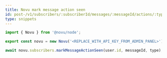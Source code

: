 ```yaml
---
title: Novu mark message action seen
id: post-/v1/subscribers/:subscriberId/messages/:messageId/actions/:type
type: snippets
---
```


```javascript label=Node.js
import { Novu } from '@novu/node';

export const novu = new Novu('<REPLACE_WITH_API_KEY_FROM_ADMIN_PANEL>');

await novu.subscribers.markMessageActionSeen(user.id, messageId, type);
```
